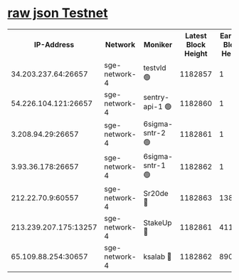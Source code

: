 
[raw json Testnet](https://rpc-check.sget.stavr.tech/sget/rpc-sget-result.json)
=


<table><tr><th>IP-Address</th><th>Network</th><th>Moniker</th><th>Latest Block Height</th><th>Earliest Block Height</th><th>Catching Up</th><th>Tx Index</th><th>Voting Power</th><th>Scan Time</th></tr><tr><td>34.203.237.64:26657</td><td>sge-network-4</td><td>testvld 🟢</td><td>1182857</td><td>1</td><td>False</td><td>on</td><td>0</td><td>2024-01-20T02:34:12.096583761UTC</td></tr><tr><td>54.226.104.121:26657</td><td>sge-network-4</td><td>sentry-api-1 🟢</td><td>1182860</td><td>1</td><td>False</td><td>on</td><td>0</td><td>2024-01-20T02:34:27.179403920UTC</td></tr><tr><td>3.208.94.29:26657</td><td>sge-network-4</td><td>6sigma-sntr-2 🟢</td><td>1182861</td><td>1</td><td>False</td><td>on</td><td>0</td><td>2024-01-20T02:34:37.188434053UTC</td></tr><tr><td>3.93.36.178:26657</td><td>sge-network-4</td><td>6sigma-sntr-1 🟢</td><td>1182862</td><td>1</td><td>False</td><td>on</td><td>0</td><td>2024-01-20T02:34:39.878991516UTC</td></tr><tr><td>212.22.70.9:60557</td><td>sge-network-4</td><td>Sr20de 🔴</td><td>1182863</td><td>138001</td><td>False</td><td>on</td><td>104</td><td>2024-01-20T02:34:44.986868917UTC</td></tr><tr><td>213.239.207.175:13257</td><td>sge-network-4</td><td>StakeUp 🔴</td><td>1182861</td><td>411001</td><td>False</td><td>off</td><td>100</td><td>2024-01-20T02:34:36.215471909UTC</td></tr><tr><td>65.109.88.254:30657</td><td>sge-network-4</td><td>ksalab 🔴</td><td>1182862</td><td>890001</td><td>False</td><td>off</td><td>1148</td><td>2024-01-20T02:34:42.392744566UTC</td></tr></table>
